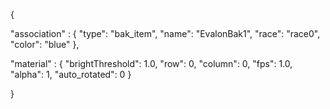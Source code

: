 {

"association" : {
"type": "bak_item",
"name": "EvalonBak1",
"race": "race0",
"color": "blue"
},

"material" : {
"brightThreshold": 1.0,
"row": 0,
"column": 0,
"fps": 1.0,
"alpha": 1,
"auto_rotated": 0
}

}


